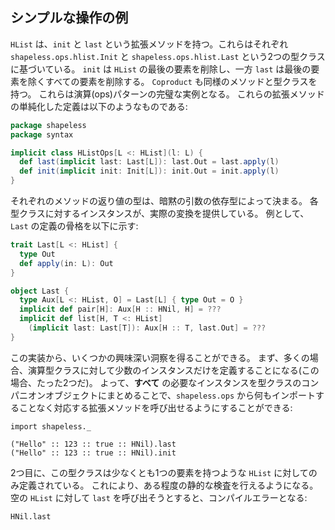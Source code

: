 ## シンプルな操作の例

`HList` は、`init` と `last` という拡張メソッドを持つ。これらはそれぞれ `shapeless.ops.hlist.Init` と `shapeless.ops.hlist.Last` という2つの型クラスに基づいている。
`init` は `HList` の最後の要素を削除し、一方 `last` は最後の要素を除くすべての要素を削除する。
`Coproduct` も同様のメソッドと型クラスを持つ。
これらは演算(ops)パターンの完璧な実例となる。
これらの拡張メソッドの単純化した定義は以下のようなものである:

```scala
package shapeless
package syntax

implicit class HListOps[L <: HList](l: L) {
  def last(implicit last: Last[L]): last.Out = last.apply(l)
  def init(implicit init: Init[L]): init.Out = init.apply(l)
}
```

それぞれのメソッドの返り値の型は、暗黙の引数の依存型によって決まる。
各型クラスに対するインスタンスが、実際の変換を提供している。
例として、`Last` の定義の骨格を以下に示す:

```scala
trait Last[L <: HList] {
  type Out
  def apply(in: L): Out
}

object Last {
  type Aux[L <: HList, O] = Last[L] { type Out = O }
  implicit def pair[H]: Aux[H :: HNil, H] = ???
  implicit def list[H, T <: HList]
    (implicit last: Last[T]): Aux[H :: T, last.Out] = ???
}
```

この実装から、いくつかの興味深い洞察を得ることができる。
まず、多くの場合、演算型クラスに対して少数のインスタンスだけを定義することになる(この場合、たった2つだ)。
よって、**すべて** の必要なインスタンスを型クラスのコンパニオンオブジェクトにまとめることで、`shapeless.ops` から何もインポートすることなく対応する拡張メソッドを呼び出せるようにすることができる:

```tut:book:silent
import shapeless._
```

```tut:book
("Hello" :: 123 :: true :: HNil).last
("Hello" :: 123 :: true :: HNil).init
```

2つ目に、この型クラスは少なくとも1つの要素を持つような `HList` に対してのみ定義されている。
これにより、ある程度の静的な検査を行えるようになる。
空の `HList` に対して `last` を呼び出そうとすると、コンパイルエラーとなる:

```tut:book:fail
HNil.last
```
